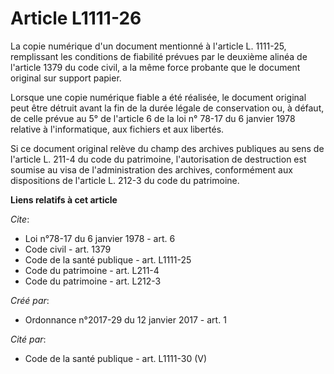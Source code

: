 # Article L1111-26

La copie numérique d'un document mentionné à l'article L. 1111-25, remplissant les conditions de fiabilité prévues par le
deuxième alinéa de l'article 1379 du code civil, a la même force probante que le document original sur support papier. 

Lorsque une copie numérique fiable a été réalisée, le document original peut être détruit avant la fin de la durée légale de
conservation ou, à défaut, de celle prévue au 5° de l'article 6 de la loi n° 78-17 du 6 janvier 1978 relative à
l'informatique, aux fichiers et aux libertés. 

Si ce document original relève du champ des archives publiques au sens de l'article L. 211-4 du code du patrimoine,
l'autorisation de destruction est soumise au visa de l'administration des archives, conformément aux dispositions de
l'article L. 212-3 du code du patrimoine.

**Liens relatifs à cet article**

_Cite_:

  - Loi n°78-17 du 6 janvier 1978 - art. 6
  - Code civil - art. 1379
  - Code de la santé publique - art. L1111-25
  - Code du patrimoine - art. L211-4
  - Code du patrimoine - art. L212-3

_Créé par_:

  - Ordonnance n°2017-29 du 12 janvier 2017 - art. 1

_Cité par_:

  - Code de la santé publique - art. L1111-30 (V)
